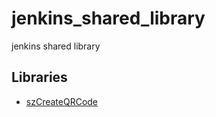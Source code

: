 # jenkins_shared_library

jenkins shared library

## Libraries

* [szCreateQRCode](./docs/szCreateQRCode.md)
